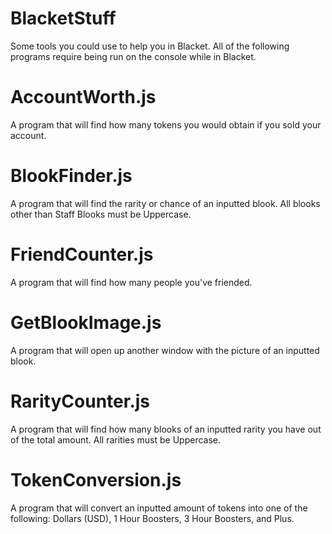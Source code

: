 # BlacketStuff
Some tools you could use to help you in Blacket. All of the following programs require being run on the console while in Blacket.

# AccountWorth.js
A program that will find how many tokens you would obtain if you sold your account.

# BlookFinder.js
A program that will find the rarity or chance of an inputted blook. All blooks other than Staff Blooks must be Uppercase.

# FriendCounter.js
A program that will find how many people you've friended.

# GetBlookImage.js
A program that will open up another window with the picture of an inputted blook.

# RarityCounter.js
A program that will find how many blooks of an inputted rarity you have out of the total amount. All rarities must be Uppercase.

# TokenConversion.js
A program that will convert an inputted amount of tokens into one of the following: Dollars (USD), 1 Hour Boosters, 3 Hour Boosters, and Plus.
